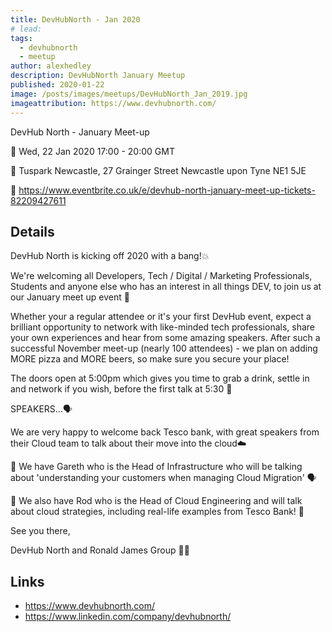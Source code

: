 ```yaml
---
title: DevHubNorth - Jan 2020
# lead:
tags:
  - devhubnorth
  - meetup
author: alexhedley
description: DevHubNorth January Meetup
published: 2020-01-22
image: /posts/images/meetups/DevHubNorth_Jan_2019.jpg
imageattribution: https://www.devhubnorth.com/
---
```


<!-- # DevHubNorth - Jan 2020 -->

DevHub North - January Meet-up

📅 Wed, 22 Jan 2020 17:00 - 20:00 GMT

📍 Tuspark Newcastle, 27 Grainger Street Newcastle upon Tyne NE1 5JE

🔗 https://www.eventbrite.co.uk/e/devhub-north-january-meet-up-tickets-82209427611

## Details

DevHub North is kicking off 2020 with a bang!💥

We're welcoming all Developers, Tech / Digital / Marketing Professionals, Students and anyone else who has an interest in all things DEV, to join us at our January meet up event 💬

Whether your a regular attendee or it's your first DevHub event, expect a brilliant opportunity to network with like-minded tech professionals, share your own experiences and hear from some amazing speakers. After such a successful November meet-up (nearly 100 attendees) - we plan on adding MORE pizza and MORE beers, so make sure you secure your place!

The doors open at 5:00pm which gives you time to grab a drink, settle in and network if you wish, before the first talk at 5:30 🍻

SPEAKERS...🗣

We are very happy to welcome back Tesco bank, with great speakers from their Cloud team to talk about their move into the cloud☁️

💭 We have Gareth who is the Head of Infrastructure who will be talking about 'understanding your customers when managing Cloud Migration' 🗣

💭 We also have Rod who is the Head of Cloud Engineering and will talk about cloud strategies, including real-life examples from Tesco Bank! 🎉

See you there,

DevHub North and Ronald James Group 👋🏻

## Links

- https://www.devhubnorth.com/
- https://www.linkedin.com/company/devhubnorth/
